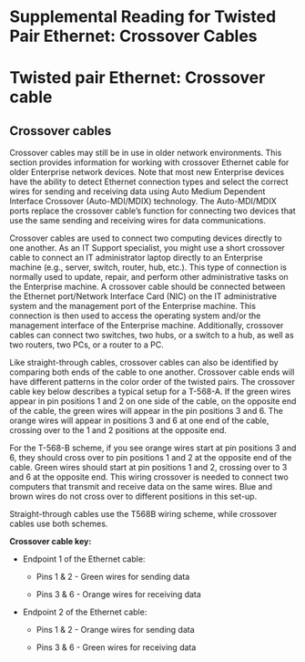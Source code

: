 Supplemental Reading for Twisted Pair Ethernet: Crossover Cables
================================================================

Twisted pair Ethernet: Crossover cable
======================================

Crossover cables
----------------

Crossover cables may still be in use in older network environments. This section provides information for working with crossover Ethernet cable for older Enterprise network devices. Note that most new Enterprise devices have the ability to detect Ethernet connection types and select the correct wires for sending and receiving data using Auto Medium Dependent Interface Crossover (Auto-MDI/MDIX) technology. The Auto-MDI/MDIX ports replace the crossover cable’s function for connecting two devices that use the same sending and receiving wires for data communications.   

Crossover cables are used to connect two computing devices directly to one another. As an IT Support specialist, you might use a short crossover cable to connect an IT administrator laptop directly to an Enterprise machine (e.g., server, switch, router, hub, etc.). This type of connection is normally used to update, repair, and perform other administrative tasks on the Enterprise machine. A crossover cable should be connected between the Ethernet port/Network Interface Card (NIC) on the IT administrative system and the management port of the Enterprise machine. This connection is then used to access the operating system and/or the management interface of the Enterprise machine. Additionally, crossover cables can connect two switches, two hubs, or a switch to a hub, as well as two routers, two PCs, or a router to a PC.  

Like straight-through cables, crossover cables can also be identified by comparing both ends of the cable to one another. Crossover cable ends will have different patterns in the color order of the twisted pairs. The crossover cable key below describes a typical setup for a T-568-A. If the green wires appear in pin positions 1 and 2 on one side of the cable, on the opposite end of the cable, the green wires will appear in the pin positions 3 and 6. The orange wires will appear in positions 3 and 6 at one end of the cable, crossing over to the 1 and 2 positions at the opposite end.

For the T-568-B scheme, if you see orange wires start at pin positions 3 and 6, they should cross over to pin positions 1 and 2 at the opposite end of the cable. Green wires should start at pin positions 1 and 2, crossing over to 3 and 6 at the opposite end. This wiring crossover is needed to connect two computers that transmit and receive data on the same wires. Blue and brown wires do not cross over to different positions in this set-up.

Straight-through cables use the T568B wiring scheme, while crossover cables use both schemes.

**Crossover cable key:**

*   Endpoint 1 of the Ethernet cable:
    
    *   Pins 1 & 2 - Green wires for sending data
        
    *   Pins 3 & 6 - Orange wires for receiving data 
        
*   Endpoint 2 of the Ethernet cable:
    
    *   Pins 1 & 2 - Orange wires for sending data
        
    *   Pins 3 & 6 - Green wires for receiving data